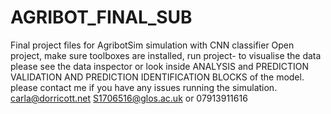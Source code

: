 # AGRIBOT_FINAL_SUB
Final project files for AgribotSim simulation with CNN classifier
Open project, make sure toolboxes are installed,
run project- to visualise the data please see the data inspector or look inside ANALYSIS 
and PREDICTION VALIDATION AND PREDICTION IDENTIFICATION BLOCKS of the model.
 please contact me if you have any issues running the simulation. carla@dorricott.net S1706516@glos.ac.uk or 07913911616
